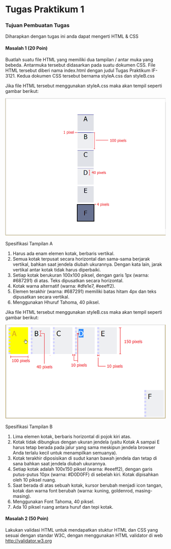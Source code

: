 # Tugas Praktikum 1

### Tujuan Pembuatan Tugas

Diharapkan dengan tugas ini anda dapat mengerti HTML & CSS

#### Masalah 1 (20 Poin)

Buatlah suatu file HTML yang memiliki dua tampilan / antar muka yang bebeda. Antarmuka tersebut didasarkan pada suatu dokumen CSS. File HTML tersebut diberi nama index.html dengan judul Tugas Praktikum IF-3121. Kedua dokumen CSS tersebut bernama styleA.css dan styleB.css

Jika file HTML tersebut menggunakan styleA.css maka akan tempil seperti gambar berikut:

![](images/A.png)

Spesifikasi Tampilan A
1. Harus ada enam elemen kotak, berbaris vertikal.
2. Semua kotak terpusat secara horizontal dan sama-sama berjarak vertikal, bahkan saat jendela diubah ukurannya. Dengan kata lain, jarak vertikal antar kotak tidak harus diperbaiki.
3. Setiap kotak berukuran 100x100 piksel, dengan garis 1px (warna: #687291) di atas. Teks dipusatkan secara horizontal.
4. Kotak warna alternatif (warna: #dfe1e7, #eeeff2).
5. Elemen terakhir (warna: #687291) memiliki batas hitam 4px dan teks dipusatkan secara vertikal.
6. Menggunakan Hhuruf Tahoma, 40 piksel.



Jika file HTML tersebut menggunakan styleB.css maka akan tempil seperti gambar berikut:

![](images/B.png)	

Spesifikasi Tampilan B
1. Lima elemen kotak, berbaris horizontal di pojok kiri atas.
2. Kotak tidak dibungkus dengan ukuran jendela (yaitu Kotak A sampai E harus tetap berada pada jalur yang sama meskipun jendela browser Anda terlalu kecil untuk menampilkan semuanya).
3. Kotak terakhir diposisikan di sudut kanan bawah jendela dan tetap di sana bahkan saat jendela diubah ukurannya.
4. Setiap kotak adalah 100x150 piksel (warna: #eeeff2), dengan garis putus-putus 10px (warna: #D0D0FF) di sebelah kiri. Kotak dipisahkan oleh 10 piksel ruang.
5. Saat berada di atas sebuah kotak, kursor berubah menjadi icon tangan, kotak dan warna font berubah (warna: kuning, goldenrod, masing-masing).
6. Menggunakan Font Tahoma, 40 piksel.
7. Ada 10 piksel ruang antara huruf dan tepi kotak.


#### Masalah 2 (50 Poin)
Lakukan validasi HTML untuk mendapatkan stuktur HTML dan CSS yang sesuai dengan standar W3C, dengan menggunakan HTML validator di web <a href="http://validator.w3.org">http://validator.w3.org</a>
